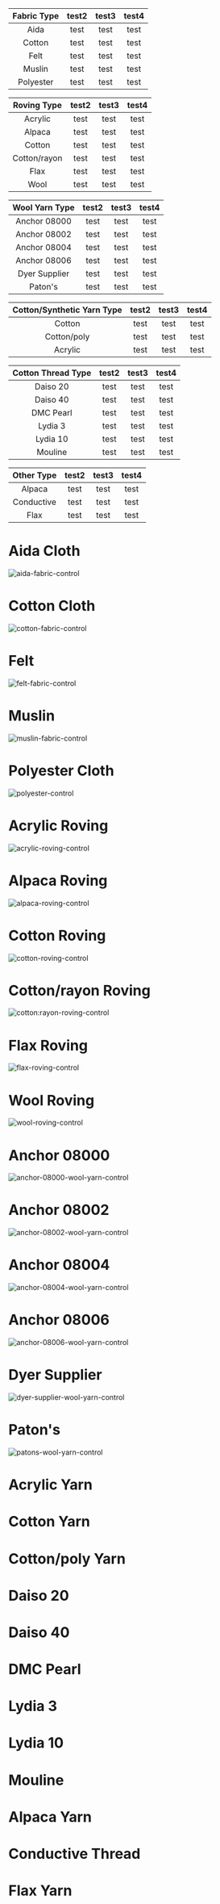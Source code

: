 |Fabric Type|test2|test3|test4|
|:---:|:---:|:---:|:---:|
|Aida|test |test |test |
|Cotton|test |test |test |
|Felt |test |test |test |
|Muslin|test |test |test |
|Polyester|test |test |test |

|Roving Type|test2|test3|test4|
|:---:|:---:|:---:|:---:|
|Acrylic|test |test |test |
|Alpaca|test |test |test |
|Cotton|test |test |test |
|Cotton/rayon|test |test |test |
|Flax|test |test |test |
|Wool|test |test |test |


|Wool Yarn Type|test2|test3|test4|
|:---:|:---:|:---:|:---:|
|Anchor 08000|test |test |test |
|Anchor 08002|test |test |test |
|Anchor 08004|test |test |test |
|Anchor 08006|test |test |test |
|Dyer Supplier|test |test |test |
|Paton's|test |test |test |

|Cotton/Synthetic Yarn Type|test2|test3|test4|
|:---:|:---:|:---:|:---:|
|Cotton|test |test |test |
|Cotton/poly|test |test |test |
|Acrylic|test |test |test |

|Cotton Thread Type|test2|test3|test4|
|:---:|:---:|:---:|:---:|
|Daiso 20|test |test |test |
|Daiso 40|test |test |test |
|DMC Pearl|test |test |test |
|Lydia 3|test |test |test |
|Lydia 10|test |test |test |
|Mouline|test |test |test |

|Other Type|test2|test3|test4|
|:---:|:---:|:---:|:---:|
|Alpaca|test |test |test |
|Conductive|test |test |test |
|Flax|test |test |test |

# Aida Cloth
![aida-fabric-control](https://user-images.githubusercontent.com/70085102/187255674-04019185-24b9-4706-b2d1-c5fd2cefa9a6.jpeg)
# Cotton Cloth
![cotton-fabric-control](https://user-images.githubusercontent.com/70085102/187256625-79ed3dba-077a-4224-93c4-bdb2f1df2c95.jpeg)
# Felt
![felt-fabric-control](https://user-images.githubusercontent.com/70085102/187256679-4ff4a5f9-43d9-427f-b909-f63945387993.jpeg)
# Muslin
![muslin-fabric-control](https://user-images.githubusercontent.com/70085102/187256884-c1afa0b5-5b1b-4f24-8ba9-677d30dc605d.jpeg)
# Polyester Cloth
![polyester-control](https://user-images.githubusercontent.com/70085102/187256999-7fd26549-8ec6-43e2-b0d4-b663df25e696.jpeg)

# Acrylic Roving
![acrylic-roving-control](https://user-images.githubusercontent.com/70085102/187257329-d52f7ca5-95df-4628-a604-474e768b509d.jpeg)
# Alpaca Roving
![alpaca-roving-control](https://user-images.githubusercontent.com/70085102/187257449-cac3a16d-b365-4098-9b21-6d24a3f903ca.jpeg)
# Cotton Roving
![cotton-roving-control](https://user-images.githubusercontent.com/70085102/187257559-52c4d228-7523-4230-abad-8607226736ef.jpeg)
# Cotton/rayon Roving
![cotton:rayon-roving-control](https://user-images.githubusercontent.com/70085102/187257690-a1b34aa0-f16d-42b6-b154-48059f3970e2.jpeg)
# Flax Roving
![flax-roving-control](https://user-images.githubusercontent.com/70085102/187257811-6b13710e-b5a5-4bd8-b848-a9093a3849b3.jpeg)
# Wool Roving
![wool-roving-control](https://user-images.githubusercontent.com/70085102/187257946-0df04a19-49c2-4d68-880e-d9f26427adb0.jpeg)

# Anchor 08000
![anchor-08000-wool-yarn-control](https://user-images.githubusercontent.com/70085102/187258363-ad3ae3ba-a142-46ad-b656-15116b20617a.jpeg)
# Anchor 08002
![anchor-08002-wool-yarn-control](https://user-images.githubusercontent.com/70085102/187258521-14301ae8-bd42-4bc5-9f94-2fa6d657684e.jpeg)
# Anchor 08004
![anchor-08004-wool-yarn-control](https://user-images.githubusercontent.com/70085102/187258660-3c24686c-bd01-473f-a7e5-cc0503858380.jpeg)
# Anchor 08006
![anchor-08006-wool-yarn-control](https://user-images.githubusercontent.com/70085102/187258767-41e0b171-4458-4b2b-a048-bcadd1b03282.jpeg)
# Dyer Supplier
![dyer-supplier-wool-yarn-control](https://user-images.githubusercontent.com/70085102/187258840-efb5527e-1412-4213-b603-66a65851605a.jpeg)
# Paton's
![patons-wool-yarn-control](https://user-images.githubusercontent.com/70085102/187258928-ae678c9b-3d7c-4161-afbf-0f395fef6f23.jpeg)

# Acrylic Yarn
# Cotton Yarn
# Cotton/poly Yarn

# Daiso 20
# Daiso 40
# DMC Pearl
# Lydia 3
# Lydia 10
# Mouline

# Alpaca Yarn
# Conductive Thread
# Flax Yarn
